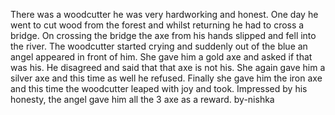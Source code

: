 There was a woodcutter he was very hardworking and honest.
One day he went to cut wood from the forest and whilst returning he had to cross a bridge.
On crossing the bridge the axe from his hands slipped and fell into the river.
The woodcutter started crying and suddenly out of the blue an angel appeared in front of him.
She gave him a gold axe and asked if that was his.
He disagreed and said that that axe is not his.
She again gave him a silver axe and this time as well he refused.
Finally she gave him the iron axe and this time the woodcutter leaped with joy and took.
Impressed by his honesty, the angel gave him all the 3 axe as a reward.
by-nishka
